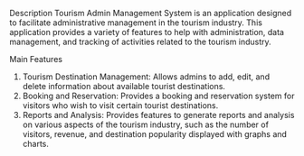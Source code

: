 Description
Tourism Admin Management System is an application designed to facilitate administrative management in the tourism industry. This application provides a variety of features to help with administration, data management, and tracking of activities related to the tourism industry.

Main Features
1. Tourism Destination Management: Allows admins to add, edit, and delete information about available tourist destinations.
2. Booking and Reservation: Provides a booking and reservation system for visitors who wish to visit certain tourist destinations.
3. Reports and Analysis: Provides features to generate reports and analysis on various aspects of the tourism industry, such as the number of visitors, revenue, and destination popularity displayed with graphs and charts.
